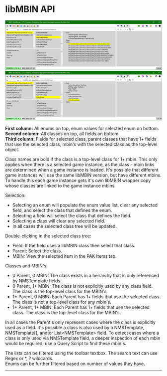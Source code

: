 # libMBIN API
![](MBINC_TopLevelClass.png)
![](MBINC_ChildClass.png)

**First column:** All enums on top, enum values for selected enum on bottom.</br>
**Second column:** All classes on top, all fields on bottom.</br>
**Third column:** Fields for selected class, parent classes that have 1+ fields that use the selected class, mbin's with the selected class as the top-level object.</br>

Class names are bold if the class is a top-level class for 1+ mbin.
This only applies when there is a selected game instance, 
as the class - mbin links are determined when a game instance is loaded.
It's possible that different game instances will use the same libMBIN version, but have different mbins.
To handle this each game instance gets it's own libMBIN wrapper copy whose classes are linked to the game instance mbins.

Selection:
- Selecting an enum will populate the enum value list, clear any selected field, and select the class that defines the enum.
- Selecting a field will select the class that defines the field.
- Selecting a class will clear any selected field.
- In all cases the selected class tree will be updated.

Double-clicking in the selected class tree:
- Field: If the field uses a libMBIN class then select that class.
- Parent: Select the class.
- MBIN: View the selected item in the PAK Items tab.

Classes and MBIN's:
- 0 Parent, 0 MBIN:
  The class exists in a heirarchy that is only referenced by NMSTemplate fields.
- 0 Parent, 1+ MBIN:
  The class is not explicitly used by any class field.
  The class is the top-level class for the MBIN's.
- 1+ Parent, 0 MBIN:
  Each Parent has 1+ fields that use the selected class.
  The class is not a top-level class for any mbin's.
- 1+ Parent, 1+ MBIN:
  Each Parent has 1+ fields that use the selected class.
  The class is the top-level class for the MBIN's.

In all cases the Parent's only represent cases where the class is explicitly used as a field.
It's possible a class is also used by a NMSTemplate, NMSTemplate[], and|or List\<NMSTemplate\> field.
To detect cases where a class is only used via NMSTemplate field, a deeper inspection of each mbin would be required;
use a Query Script to find these mbin's.

The lists can be filtered using the toolbar textbox.  The search text can use Regex or *, ? wildcards.</br>
Enums can be further filtered based on number of values they have.

---
